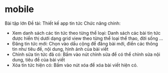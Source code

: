 # mobile
Bài tập lớn
Đề tài: Thiết kế app tin tức
Chức năng chính:
+ Xem danh sách các tin tức theo từng thể loại: Danh sách các bài tin tức được hiển thị dưới dạng grid view theo từng thể loại thể thao, đời sống …
+ Đăng tin tức mới: Chọn vào dấu cộng để đăng bài mới, điền các thông tin như tiêu đề, nội dung, hình ảnh của bài viết
+ Chỉnh sửa tin tức đã có: Bấm vào nút chỉnh sửa để có thể chỉnh sửa nội dung, tiêu đề của bài viết
+ Xóa tin tức hiện có: Bấm vào nút xóa để xóa bài viết hiện có.
